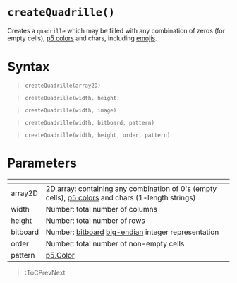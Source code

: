 # `createQuadrille()`

Creates a `quadrille` which may be filled with any combination of zeros (for empty cells), [p5 colors](https://p5js.org/reference/#/p5.Color) and chars, including [emojis](https://emojipedia.org/).

# Syntax

> `createQuadrille(array2D)`

> `createQuadrille(width, height)`

> `createQuadrille(width, image)`

> `createQuadrille(width, bitboard, pattern)`

> `createQuadrille(width, height, order, pattern)`

# Parameters

| <!-- --> | <!-- -->                                                                                                                                   |
|----------|--------------------------------------------------------------------------------------------------------------------------------------------|
| array2D  | 2D array: containing any combination of 0's (empty cells), [p5 colors](https://p5js.org/reference/#/p5.Color) and chars (1-length strings) |
| width    | Number: total number of columns                                                                                                            |
| height   | Number: total number of rows                                                                                                               |
| bitboard | Number: [bitboard](https://en.wikipedia.org/wiki/Bitboard) [big-endian](https://en.wikipedia.org/wiki/Endianness) integer representation   |
| order    | Number: total number of non-empty cells                                                                                                    |
| pattern  | [p5.Color](https://p5js.org/reference/#/p5.Color) | String | 0: pattern used to fill all the non-empty cells                               |

> :ToCPrevNext